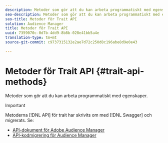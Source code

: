 ```yaml
---
description: Metoder som gör att du kan arbeta programmatiskt med egenskaper.
seo-description: Metoder som gör att du kan arbeta programmatiskt med egenskaper.
seo-title: Metoder för Trait API
solution: Audience Manager
title: Metoder för Trait API
uuid: 7359070c-0d7b-4dd9-8b8b-028e41bb5a4e
translation-type: tm+mt
source-git-commit: c9737315132e2ae7d72c250d8c196abe8d9e0e43

---
```



# Metoder för Trait API {#trait-api-methods}

Metoder som gör att du kan arbeta programmatiskt med egenskaper.

>[!IMPORTANT]
>
>Metoderna [!DNL API] för trait har skrivits om med [!DNL Swagger] och migrerats. Se:
>
>* [API-dokument för Adobe Audience Manager](https://bank.demdex.com/portal/swagger/index.html)
>* [API-kodmigrering för Audience Manager](../../api/api-swagger-migration.md)